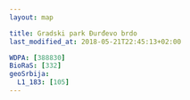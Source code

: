 ```yaml
---
layout: map

title: Gradski park Đurđevo brdo
last_modified_at: 2018-05-21T22:45:13+02:00

WDPA: [388830]
BioRaS: [332]
geoSrbija:
  L1_183: [105]
---
```

